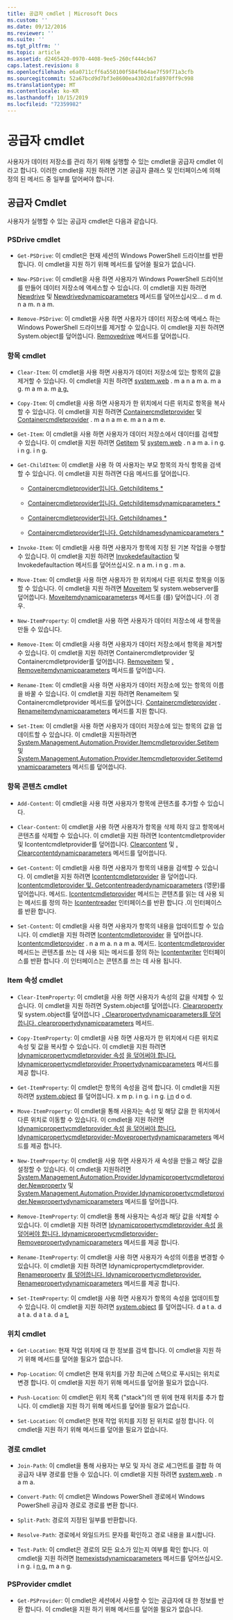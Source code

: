 ```yaml
---
title: 공급자 cmdlet | Microsoft Docs
ms.custom: ''
ms.date: 09/12/2016
ms.reviewer: ''
ms.suite: ''
ms.tgt_pltfrm: ''
ms.topic: article
ms.assetid: d2465420-0970-4408-9ee5-260cf444cb67
caps.latest.revision: 8
ms.openlocfilehash: e6a0711cff6a550100f584fb64ae7f59f71a3cfb
ms.sourcegitcommit: 52a67bcd9d7bf3e8600ea4302d1fa8970ff9c998
ms.translationtype: MT
ms.contentlocale: ko-KR
ms.lasthandoff: 10/15/2019
ms.locfileid: "72359982"
---
```

# <a name="provider-cmdlets"></a>공급자 cmdlet

사용자가 데이터 저장소를 관리 하기 위해 실행할 수 있는 cmdlet을 공급자 cmdlet 이라고 합니다. 이러한 cmdlet을 지원 하려면 기본 공급자 클래스 및 인터페이스에 의해 정의 된 메서드 중 일부를 덮어써야 합니다.

## <a name="provider-cmdlets"></a>공급자 Cmdlet

사용자가 실행할 수 있는 공급자 cmdlet은 다음과 같습니다.

### <a name="psdrive-cmdlets"></a>PSDrive cmdlet

- `Get-PSDrive`: 이 cmdlet은 현재 세션의 Windows PowerShell 드라이브를 반환 합니다. 이 cmdlet을 지원 하기 위해 메서드를 덮어쓸 필요가 없습니다.

- `New-PSDrive`: 이 cmdlet을 사용 하면 사용자가 Windows PowerShell 드라이브를 만들어 데이터 저장소에 액세스할 수 있습니다. 이 cmdlet을 지원 하려면 [Newdrive](/dotnet/api/System.Management.Automation.Provider.DriveCmdletProvider.NewDrive) 및 [Newdrivedynamicparameters](/dotnet/api/System.Management.Automation.Provider.DriveCmdletProvider.NewDriveDynamicParameters) 메서드를 덮어쓰십시오... d m d. n a m. n a m.

- `Remove-PSDrive`: 이 cmdlet을 사용 하면 사용자가 데이터 저장소에 액세스 하는 Windows PowerShell 드라이브를 제거할 수 있습니다. 이 cmdlet을 지원 하려면 System.object를 덮어씁니다. [Removedrive](/dotnet/api/System.Management.Automation.Provider.DriveCmdletProvider.RemoveDrive) 메서드를 덮어씁니다.

### <a name="item-cmdlets"></a>항목 cmdlet

- `Clear-Item`: 이 cmdlet을 사용 하면 사용자가 데이터 저장소에 있는 항목의 값을 제거할 수 있습니다. 이 cmdlet을 지원 하려면 [system.web](/dotnet/api/System.Management.Automation.Provider.ItemCmdletProvider.ClearItem) . m a n a m a. m a g. m a m a. m [a g.](/dotnet/api/System.Management.Automation.Provider.ItemCmdletProvider.ClearItemDynamicParameters)

- `Copy-Item`: 이 cmdlet을 사용 하면 사용자가 한 위치에서 다른 위치로 항목을 복사할 수 있습니다. 이 cmdlet을 지원 하려면 [Containercmdletprovider](/dotnet/api/System.Management.Automation.Provider.ContainerCmdletProvider.CopyItem) 및 [Containercmdletprovider](/dotnet/api/System.Management.Automation.Provider.ContainerCmdletProvider.CopyItemDynamicParameters) . m a n a m e. m a n a m e.

- `Get-Item`: 이 cmdlet을 사용 하면 사용자가 데이터 저장소에서 데이터를 검색할 수 있습니다. 이 cmdlet을 지원 하려면 [Getitem](/dotnet/api/System.Management.Automation.Provider.ItemCmdletProvider.GetItem) 및 [system.web](/dotnet/api/System.Management.Automation.Provider.ItemCmdletProvider.GetItemDynamicParameters) . n a m a. i n g. i n g. i n g.

- `Get-ChildItem`: 이 cmdlet을 사용 하 여 사용자는 부모 항목의 자식 항목을 검색할 수 있습니다. 이 cmdlet을 지원 하려면 다음 메서드를 덮어씁니다.

  - [Containercmdletprovider입니다. Getchilditems *](/dotnet/api/System.Management.Automation.Provider.ContainerCmdletProvider.GetChildItems)

  - [Containercmdletprovider입니다. Getchilditemsdynamicparameters *](/dotnet/api/System.Management.Automation.Provider.ContainerCmdletProvider.GetChildItemsDynamicParameters)

  - [Containercmdletprovider입니다. Getchildnames *](/dotnet/api/System.Management.Automation.Provider.ContainerCmdletProvider.GetChildNames)

  - [Containercmdletprovider입니다. Getchildnamesdynamicparameters *](/dotnet/api/System.Management.Automation.Provider.ContainerCmdletProvider.GetChildNamesDynamicParameters)

- `Invoke-Item`: 이 cmdlet을 사용 하면 사용자가 항목에 지정 된 기본 작업을 수행할 수 있습니다. 이 cmdlet을 지원 하려면 [Invokedefaultaction](/dotnet/api/System.Management.Automation.Provider.ItemCmdletProvider.InvokeDefaultAction) 및 Invokedefaultaction 메서드를 덮어쓰십시오. n a m. i n [g](/dotnet/api/System.Management.Automation.Provider.ItemCmdletProvider.InvokeDefaultAction) . m a.

- `Move-Item`: 이 cmdlet을 사용 하면 사용자가 한 위치에서 다른 위치로 항목을 이동할 수 있습니다. 이 cmdlet을 지원 하려면 [Moveitem](/dotnet/api/System.Management.Automation.Provider.NavigationCmdletProvider.MoveItem) 및 system.webserver를 덮어씁니다. [Moveitemdynamicparameters](/dotnet/api/System.Management.Automation.Provider.NavigationCmdletProvider.MoveItemDynamicParameters)s 메서드를 (를) 덮어씁니다 .이 경우.

- `New-ItemProperty`: 이 cmdlet을 사용 하면 사용자가 데이터 저장소에 새 항목을 만들 수 있습니다.

- `Remove-Item`: 이 cmdlet을 사용 하면 사용자가 데이터 저장소에서 항목을 제거할 수 있습니다. 이 cmdlet을 지원 하려면 Containercmdletprovider 및 Containercmdletprovider를 덮어씁니다. [Removeitem](/dotnet/api/System.Management.Automation.Provider.ContainerCmdletProvider.RemoveItem) 및 [. Removeitemdynamicparameters](/dotnet/api/System.Management.Automation.Provider.ContainerCmdletProvider.RemoveItemDynamicParameters) 메서드를 덮어씁니다.

- `Rename-Item`: 이 cmdlet을 사용 하면 사용자가 데이터 저장소에 있는 항목의 이름을 바꿀 수 있습니다. 이 cmdlet을 지원 하려면 Renameitem 및 Containercmdletprovider 메서드를 덮어씁니다. [Containercmdletprovider](/dotnet/api/System.Management.Automation.Provider.ContainerCmdletProvider.RenameItem) . [Renameitemdynamicparameters](/dotnet/api/System.Management.Automation.Provider.ContainerCmdletProvider.RenameItemDynamicParameters) 메서드를 지원 합니다.

- `Set-Item`: 이 cmdlet을 사용 하면 사용자가 데이터 저장소에 있는 항목의 값을 업데이트할 수 있습니다. 이 cmdlet을 지원하려면 [System.Management.Automation.Provider.Itemcmdletprovider.Setitem](/dotnet/api/System.Management.Automation.Provider.ItemCmdletProvider.SetItem) 및 [System.Management.Automation.Provider.Itemcmdletprovider.Setitemdynamicparameters](/dotnet/api/System.Management.Automation.Provider.ItemCmdletProvider.SetItemDynamicParameters) 메서드를 덮어씁니다.

### <a name="item-content-cmdlets"></a>항목 콘텐츠 cmdlet

- `Add-Content`: 이 cmdlet을 사용 하면 사용자가 항목에 콘텐츠를 추가할 수 있습니다.

- `Clear-Content`: 이 cmdlet을 사용 하면 사용자가 항목을 삭제 하지 않고 항목에서 콘텐츠를 삭제할 수 있습니다. 이 cmdlet을 지원 하려면 Icontentcmdletprovider 및 Icontentcmdletprovider를 덮어씁니다. [Clearcontent](/dotnet/api/System.Management.Automation.Provider.IContentCmdletProvider.ClearContent) 및 [. Clearcontentdynamicparameters](/dotnet/api/System.Management.Automation.Provider.IContentCmdletProvider.ClearContentDynamicParameters) 메서드를 덮어씁니다.

- `Get-Content`: 이 cmdlet을 사용 하면 사용자가 항목의 내용을 검색할 수 있습니다. 이 cmdlet을 지원 하려면 [Icontentcmdletprovider](/dotnet/api/System.Management.Automation.Provider.IContentCmdletProvider.GetContentReader) 을 덮어씁니다. [Icontentcmdletprovider 및. Getcontentreaderdynamicparameters](/dotnet/api/System.Management.Automation.Provider.IContentCmdletProvider.GetContentReaderDynamicParameters) (영문)를 덮어씁니다. 메서드. [Icontentcmdletprovider](/dotnet/api/System.Management.Automation.Provider.IContentCmdletProvider.GetContentReader) 메서드는 콘텐츠를 읽는 데 사용 되는 메서드를 정의 하는 [Icontentreader](/dotnet/api/System.Management.Automation.Provider.IContentReader) 인터페이스를 반환 합니다 .이 인터페이스를 반환 합니다.

- `Set-Content`: 이 cmdlet을 사용 하면 사용자가 항목의 내용을 업데이트할 수 있습니다. 이 cmdlet을 지원 하려면 [Icontentcmdletprovider](/dotnet/api/System.Management.Automation.Provider.IContentCmdletProvider.GetContentWriter) 을 덮어씁니다. [Icontentcmdletprovider](/dotnet/api/System.Management.Automation.Provider.IContentCmdletProvider.GetContentWriterDynamicParameters) . n a m a. n a m a. 메서드. [Icontentcmdletprovider](/dotnet/api/System.Management.Automation.Provider.IContentCmdletProvider.GetContentWriter) 메서드는 콘텐츠를 쓰는 데 사용 되는 메서드를 정의 하는 [Icontentwriter](/dotnet/api/System.Management.Automation.Provider.IContentWriter) 인터페이스를 반환 합니다 .이 인터페이스는 콘텐츠를 쓰는 데 사용 됩니다.

### <a name="item-property-cmdlets"></a>Item 속성 cmdlet

- `Clear-ItemProperty`: 이 cmdlet을 사용 하면 사용자가 속성의 값을 삭제할 수 있습니다. 이 cmdlet을 지원 하려면 System.object를 덮어씁니다. [Clearproperty](/dotnet/api/System.Management.Automation.Provider.IPropertyCmdletProvider.ClearProperty) 및 system.object를 덮어씁니다 [. Clearpropertydynamicparameters를 덮어씁니다. clearpropertydynamicparameters](/dotnet/api/System.Management.Automation.Provider.IPropertyCmdletProvider.ClearPropertyDynamicParameters) 메서드.

- `Copy-ItemProperty`: 이 cmdlet을 사용 하면 사용자가 한 위치에서 다른 위치로 속성 및 값을 복사할 수 있습니다. 이 cmdlet을 지원 하려면 [Idynamicpropertycmdletprovider 속성](/dotnet/api/System.Management.Automation.Provider.IDynamicPropertyCmdletProvider.CopyProperty) [을 덮어써야 합니다. Idynamicpropertycmdletprovider Propertydynamicparameters](/dotnet/api/System.Management.Automation.Provider.IDynamicPropertyCmdletProvider.CopyPropertyDynamicParameters) 메서드를 제공 합니다.

- `Get-ItemProperty`: 이 cmdlet은 항목의 속성을 검색 합니다. 이 cmdlet을 지원 하려면 [system.object](/dotnet/api/System.Management.Automation.Provider.IPropertyCmdletProvider.GetProperty) 를 덮어씁니다. x m p. i n g. i n g. [i n](/dotnet/api/System.Management.Automation.Provider.IPropertyCmdletProvider.GetPropertyDynamicParameters) d o d.

- `Move-ItemProperty`: 이 cmdlet을 통해 사용자는 속성 및 해당 값을 한 위치에서 다른 위치로 이동할 수 있습니다. 이 cmdlet을 지원 하려면 [Idynamicpropertycmdletprovider 속성](/dotnet/api/System.Management.Automation.Provider.IDynamicPropertyCmdletProvider.MoveProperty) [을 덮어써야 합니다. Idynamicpropertycmdletprovider-Movepropertydynamicparameters](/dotnet/api/System.Management.Automation.Provider.IDynamicPropertyCmdletProvider.MovePropertyDynamicParameters) 메서드를 제공 합니다.

- `New-ItemProperty`: 이 cmdlet을 사용 하면 사용자가 새 속성을 만들고 해당 값을 설정할 수 있습니다. 이 cmdlet을 지원하려면 [System.Management.Automation.Provider.Idynamicpropertycmdletprovider.Newproperty](/dotnet/api/System.Management.Automation.Provider.IDynamicPropertyCmdletProvider.NewProperty) 및 [System.Management.Automation.Provider.Idynamicpropertycmdletprovider.Newpropertydynamicparameters](/dotnet/api/System.Management.Automation.Provider.IDynamicPropertyCmdletProvider.NewPropertyDynamicParameters) 메서드를 덮어씁니다.

- `Remove-ItemProperty`: 이 cmdlet을 통해 사용자는 속성과 해당 값을 삭제할 수 있습니다. 이 cmdlet을 지원 하려면 [Idynamicpropertycmdletprovider 속성](/dotnet/api/System.Management.Automation.Provider.IDynamicPropertyCmdletProvider.RemoveProperty) [을 덮어써야 합니다. Idynamicpropertycmdletprovider-Removepropertydynamicparameters](/dotnet/api/System.Management.Automation.Provider.IDynamicPropertyCmdletProvider.RemovePropertyDynamicParameters) 메서드를 제공 합니다.

- `Rename-ItemProperty`: 이 cmdlet을 사용 하면 사용자가 속성의 이름을 변경할 수 있습니다. 이 cmdlet을 지원 하려면 Idynamicpropertycmdletprovider. [Renameproperty](/dotnet/api/System.Management.Automation.Provider.IDynamicPropertyCmdletProvider.RenameProperty) [를 덮어씁니다. Idynamicpropertycmdletprovider. Renamepropertydynamicparameters](/dotnet/api/System.Management.Automation.Provider.IDynamicPropertyCmdletProvider.RenamePropertyDynamicParameters) 메서드를 제공 합니다.

- `Set-ItemProperty`: 이 cmdlet을 사용 하면 사용자가 항목의 속성을 업데이트할 수 있습니다. 이 cmdlet을 지원 하려면 [system.object](/dotnet/api/System.Management.Automation.Provider.IPropertyCmdletProvider.SetProperty) 를 덮어씁니다. d a t a. d a t a. d a t a. d a [t.](/dotnet/api/System.Management.Automation.Provider.IPropertyCmdletProvider.SetPropertyDynamicParameters)

### <a name="location-cmdlets"></a>위치 cmdlet

- `Get-Location`: 현재 작업 위치에 대 한 정보를 검색 합니다. 이 cmdlet을 지원 하기 위해 메서드를 덮어쓸 필요가 없습니다.

- `Pop-Location`: 이 cmdlet은 현재 위치를 가장 최근에 스택으로 푸시되는 위치로 변경 합니다. 이 cmdlet을 지원 하기 위해 메서드를 덮어쓸 필요가 없습니다.

- `Push-Location`: 이 cmdlet은 위치 목록 ("stack")의 맨 위에 현재 위치를 추가 합니다. 이 cmdlet을 지원 하기 위해 메서드를 덮어쓸 필요가 없습니다.

- `Set-Location`: 이 cmdlet은 현재 작업 위치를 지정 된 위치로 설정 합니다. 이 cmdlet을 지원 하기 위해 메서드를 덮어쓸 필요가 없습니다.

### <a name="path-cmdlets"></a>경로 cmdlet

- `Join-Path`: 이 cmdlet을 통해 사용자는 부모 및 자식 경로 세그먼트를 결합 하 여 공급자 내부 경로를 만들 수 있습니다. 이 cmdlet을 지원 하려면 [system.web](/dotnet/api/System.Management.Automation.Provider.NavigationCmdletProvider.MakePath) . n a m a.

- `Convert-Path`: 이 cmdlet은 Windows PowerShell 경로에서 Windows PowerShell 공급자 경로로 경로를 변환 합니다.

- `Split-Path`: 경로의 지정된 일부를 반환합니다.

- `Resolve-Path`: 경로에서 와일드카드 문자를 확인하고 경로 내용을 표시합니다.

- `Test-Path`: 이 cmdlet은 경로의 모든 요소가 있는지 여부를 확인 합니다. 이 cmdlet을 지원 하려면 [Itemexistsdynamicparameters](/dotnet/api/System.Management.Automation.Provider.ItemCmdletProvider.ItemExistsDynamicParameters) 메서드를 덮어쓰십시오. i n g. i [n g.](/dotnet/api/System.Management.Automation.Provider.ItemCmdletProvider.ItemExists) m a n g.

### <a name="psprovider-cmdlets"></a>PSProvider cmdlet

- `Get-PSProvider`: 이 cmdlet은 세션에서 사용할 수 있는 공급자에 대 한 정보를 반환 합니다. 이 cmdlet을 지원 하기 위해 메서드를 덮어쓸 필요가 없습니다.
